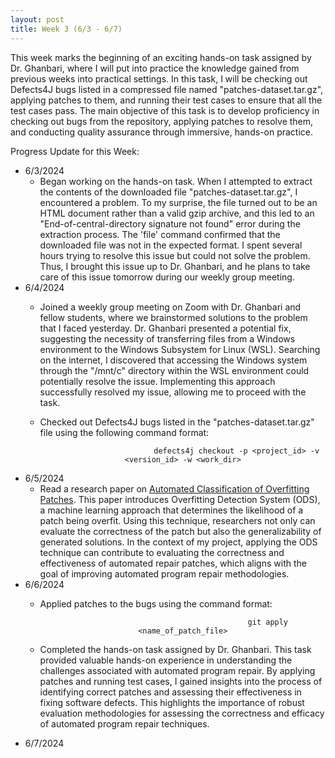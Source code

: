 ```yaml
---
layout: post
title: Week 3 (6/3 - 6/7)
---
```


This week marks the beginning of an exciting hands-on task assigned by Dr. Ghanbari, where I will put into practice the knowledge gained from previous weeks into practical settings.  In this task, I will be checking out Defects4J bugs listed in a compressed file named "patches-dataset.tar.gz", applying patches to them, and running their test cases to ensure that all the test cases pass.  The main objective of this task is to develop proficiency in checking out bugs from the repository, applying patches to resolve them, and conducting quality assurance through immersive, hands-on practice.

Progress Update for this Week:

  - 6/3/2024
      - Began working on the hands-on task. When I attempted to extract the contents of the downloaded file "patches-dataset.tar.gz", I encountered a problem. To my surprise, the file turned out to be an HTML document rather than a valid gzip archive, and this led to an "End-of-central-directory signature not found" error during the extraction process.  The 'file' command confirmed that the downloaded file was not in the expected format.  I spent several hours trying to resolve this issue but could not solve the problem.  Thus, I brought this issue up to Dr. Ghanbari, and he plans to take care of this issue tomorrow during our weekly group meeting.  
  - 6/4/2024
      - Joined a weekly group meeting on Zoom with Dr. Ghanbari and fellow students, where we brainstormed solutions to the problem that I faced yesterday.  Dr. Ghanbari presented a potential fix, suggesting the necessity of transferring files from a Windows environment to the Windows Subsystem for Linux (WSL).  Searching on the internet, I discovered that accessing the Windows system through the "/mnt/c" directory within the WSL environment could potentially resolve the issue.  Implementing this approach successfully resolved my issue, allowing me to proceed with the task.
      - Checked out Defects4J bugs listed in the "patches-dataset.tar.gz" file using the following command format:
        <center>
          
                                    defects4j checkout -p <project_id> -v <version_id> -w <work_dir>
        </center>
  - 6/5/2024
      - Read a research paper on [Automated Classification of Overfitting Patches](https://arxiv.org/pdf/1910.12057).  This paper introduces Overfitting Detection System (ODS), a machine learning approach that determines the likelihood of a patch being overfit.  Using this technique, researchers not only can evaluate the correctness of the patch but also the generalizability of generated solutions.  In the context of my project, applying the ODS technique can contribute to evaluating the correctness and effectiveness of automated repair patches, which aligns with the goal of improving automated program repair methodologies.    
  - 6/6/2024
      - Applied patches to the bugs using the command format:
        <center>
          
                                                  git apply <name_of_patch_file>
        </center>
      - Completed the hands-on task assigned by Dr. Ghanbari.  This task provided valuable hands-on experience in understanding the challenges associated with automated program repair. By applying patches and running test cases, I gained insights into the process of identifying correct patches and assessing their effectiveness in fixing software defects. This highlights the importance of robust evaluation methodologies for assessing the correctness and efficacy of automated program repair techniques.  
  - 6/7/2024

